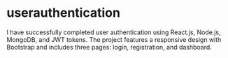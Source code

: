 # userauthentication

I have successfully completed user authentication using React.js, Node.js, MongoDB, and JWT tokens. The project features a responsive design with Bootstrap and includes three pages: login, registration, and dashboard.
